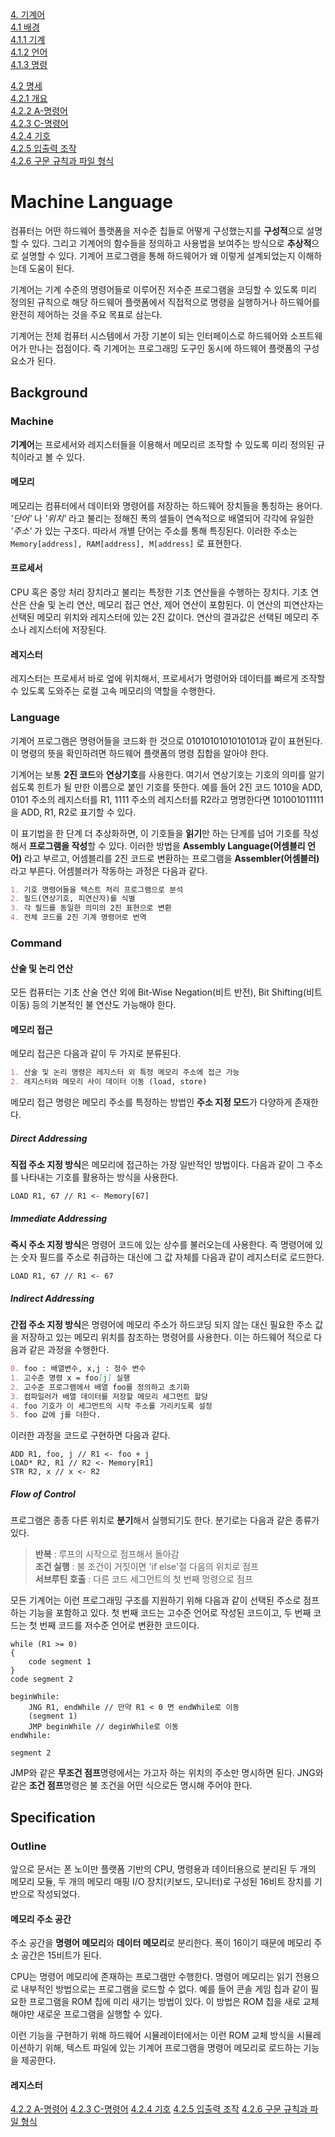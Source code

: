 [4. 기계어](#machine-language)                  
[4.1 배경](#background)         
[4.1.1 기계](#machine)        
[4.1.2 언어](#language)         
[4.1.3 명령](#command)         

[4.2 명세](#specification)      
[4.2.1 개요](#outline)      
[4.2.2 A-명령어](#a-command)                   
[4.2.3 C-명령어](#c-command)          
[4.2.4 기호](#symbol)           
[4.2.5 입출력 조작](#io-manipulation)            
[4.2.6 구문 규칙과 파일 형식](#syntax-rules-and-file-types)                

# Machine Language

컴퓨터는 어떤 하드웨어 플랫폼을 저수준 칩들로 어떻게 구성했는지를 **구성적**으로 설명할 수 있다. 그리고 기계어의 함수들을 정의하고 사용법을 보여주는 방식으로 **추상적**으로 설명할 수 있다. 기계어 프로그램을 통해 하드웨어가 왜 이렇게 설계되었는지 이해하는데 도움이 된다.

기계어는 기계 수준의 명령어들로 이루어진 저수준 프로그램을 코딩할 수 있도록 미리 정의된 규칙으로 해당 하드웨어 플랫폼에서 직접적으로 명령을 실행하거나 하드웨어를 완전히 제어하는 것을 주요 목표로 삼는다. 

기계어는 전체 컴퓨터 시스템에서 가장 기본이 되는 인터페이스로 하드웨어와 소프트웨어가 만나는 접점이다. 즉 기계어는 프로그래밍 도구인 동시에 하드웨어 플랫폼의 구성 요소가 된다. 

## Background

### Machine

**기계어**는 프로세서와 레지스터들을 이용해서 메모리르 조작할 수 있도록 미리 정의된 규칙이라고 볼 수 있다.

#### 메모리

메모리는 컴퓨터에서 데이터와 명령어를 저장하는 하드웨어 장치들을 통칭하는 용어다. *'단어'* 나 *'위치'* 라고 불리는 정해진 폭의 셀들이 연속적으로 배열되어 각각에 유일한 *'주소'* 가 있는 구조다. 따라서 개별 단어는 주소를 통해 특징된다. 이러한 주소는 `Memory[address], RAM[address], M[address]` 로 표현한다.

#### 프로세서 

CPU 혹은 중앙 처리 장치라고 불리는 특정한 기초 연산들을 수행하는 장치다. 기초 연산은 산술 및 논리 연산, 메모리 접근 연산, 제어 연산이 포함된다. 이 연산의 피연산자는 선택된 메모리 위치와 레지스터에 있는 2진 값이다. 연산의 결과값은 선택된 메모리 주소나 레지스터에 저장된다.

#### 레지스터

레지스터는 프로세서 바로 엎에 위치해서, 프로세서가 명령어와 데이터를 빠르게 조작할 수 있도록 도와주는 로컬 고속 메모리의 역할을 수행한다. 

### Language

기계어 프로그램은 명령어들을 코드화 한 것으로 0101010101010101과 같이 표현된다. 이 명령의 뜻을 확인하려면 하드웨어 플랫폼의 명령 집합을 알아야 한다. 

기계어는 보통 **2진 코드**와 **연상기호**를 사용한다. 여기서 연상기호는 기호의 의미를 알기 쉽도록 힌트가 될 만한 이름으로 붙인 기호를 뜻한다. 예를 들어 2진 코드 1010을 ADD, 0101 주소의 레지스터를 R1, 1111 주소의 레지스터를 R2라고 명명한다면 101001011111을 ADD, R1, R2로 표기할 수 있다.

이 표기법을 한 단계 더 추상화하면, 이 기호들을 **읽기**만 하는 단계를 넘어 기호를 작성해서 **프로그램을 작성**할 수 있다. 이러한 방법을 **Assembly Language(어셈블리 언어)** 라고 부르고, 어셈블리를 2진 코드로 변환하는 프로그램을 **Assembler(어셈블러)** 라고 부른다. 어셈블러가 작동하는 과정은 다음과 같다.
```markdown
1. 기호 명령어들을 텍스트 처리 프로그램으로 분석
2. 필드(연상기호, 피연산자)를 식별
3. 각 필드를 동일한 의미의 2진 표현으로 변환
4. 전체 코드를 2진 기계 명령어로 번역
```

### Command

#### 산술 및 논리 연산

모든 컴퓨터는 기초 산술 연산 외에 Bit-Wise Negation(비트 반전), Bit Shifting(비트 이동) 등의 기본적인 불 연산도 가능해야 한다.

#### 메모리 접근

메모리 접근은 다음과 같이 두 가지로 분류된다.
```markdown
1. 산술 및 논리 명령은 레지스터 외 특정 메모리 주소에 접근 가능
2. 레지스터와 메모리 사이 데이터 이동 (load, store)
```

메모리 접근 명령은 메모리 주소를 특정하는 방법인 **주소 지정 모드**가 다양하게 존재한다.

##### Direct Addressing

**직접 주소 지정 방식**은 메모리에 접근하는 가장 일반적인 방법이다. 다음과 같이 그 주소를 나타내는 기호를 활용하는 방식을 사용한다.
```
LOAD R1, 67 // R1 <- Memory[67]
```

##### Immediate Addressing

**즉시 주소 지정 방식**은 명령어 코드에 있는 상수를 불러오는데 사용한다. 즉 명령어에 있는 숫자 필드를 주소로 취급하는 대신에 그 값 자체를 다음과 같이 레지스터로 로드한다.
```
LOAD R1, 67 // R1 <- 67
```

##### Indirect Addressing

**간접 주소 지정 방식**은 명령어에 메모리 주소가 하드코딩 되지 않는 대신 필요한 주소 값을 저장하고 있는 메모리 위치를 참조하는 명령어를 사용한다. 이는 하드웨어 적으로 다음과 같은 과정을 수행한다.
```markdown
0. foo : 배열변수, x,j : 정수 변수
1. 고수준 명령 x = foo[j] 실행
2. 고수준 프로그램에서 배열 foo를 정의하고 초기화
3. 컴파일러가 배열 데이터를 저장할 메모리 세그먼트 할당
4. foo 기호가 이 세그먼트의 시작 주소를 가리키도록 설정
5. foo 값에 j를 더한다. 
```
이러한 과정을 코드로 구현하면 다음과 같다.
```
ADD R1, foo, j // R1 <- foo + j
LOAD* R2, R1 // R2 <- Memory[R1]
STR R2, x // x <- R2
```

##### Flow of Control

프로그램은 종종 다른 위치로 **분기**해서 실행되기도 한다. 분기로는 다음과 같은 종류가 있다.
> **반복** : 루프의 시작으로 점프해서 돌아감        
  **조건 실행** : 불 조건이 거짓이면 'if else'절 다음의 위치로 점프       
  **서브루틴 호출** : 다른 코드 세그먼트의 첫 번째  멍령으로 점프       
  
모든 기계어는 이런 프로그래밍 구조를 지원하기 위해 다음과 같이 선택된 주소로 점프하는 기능을 포함하고 있다. 첫 번째 코드는 고수준 언어로 작성된 코드이고, 두 번째 코드는 첫 번째 코드를 저수준 언어로 변환한 코드이다.
```
while (R1 >= 0)
{
    code segment 1
}
code segment 2
```
```
beginWhile:
    JNG R1, endWhile // 만약 R1 < 0 면 endWhile로 이동
    (segment 1)
    JMP beginWhile // deginWhile로 이동
endWhile:

segment 2
```

JMP와 같은 **무조건 점프**명령에서는 가고자 하는 위치의 주소만 명시하면 된다. JNG와 같은 **조건 점프**명령은 불 조건을 어떤 식으로든 명시해 주어야 한다. 

## Specification

### Outline

앞으로 문서는 폰 노이만 플랫폼 기반의 CPU, 명령용과 데이터용으로 분리된 두 개의 메모리 모듈, 두 개의 메모리 매핑 I/O 장치(키보드, 모니터)로 구성된 16비트 장치를 기반으로 작성되었다.

#### 메모리 주소 공간

주소 공간을 **명령어 메모리**와 **데이터 메모리**로 분리한다. 폭이 16이기 때문에 메모리 주소 공간은 15비트가 된다.

CPU는 명령어 메모리에 존재하는 프로그램만 수행한다. 명령어 메모리는 읽기 전용으로 내부적인 방법으로는 프로그램을 로드할 수 없다. 예를 들어 콘솔 게임 칩과 같이 필요한 프로그램을 ROM 칩에 미리 새기는 방법이 있다. 이 방법은 ROM 칩을 새로 교체해야만 새로운 프로그램을 실행할 수 있다. 

이런 기능을 구현하기 위해 하드웨어 시뮬레이터에서는 이런 ROM 교체 방식을 시뮬레이션하기 위해, 텍스트 파일에 있는 기계어 프로그램을 명령어 메모리로 로드하는 기능을 제공한다. 

#### 레지스터



[4.2.2 A-명령어](#a-command)
[4.2.3 C-명령어](#c-command)
[4.2.4 기호](#symbol)
[4.2.5 입출력 조작](#io-manipulation)
[4.2.6 구문 규칙과 파일 형식](#syntax-rules-and-file-types)
